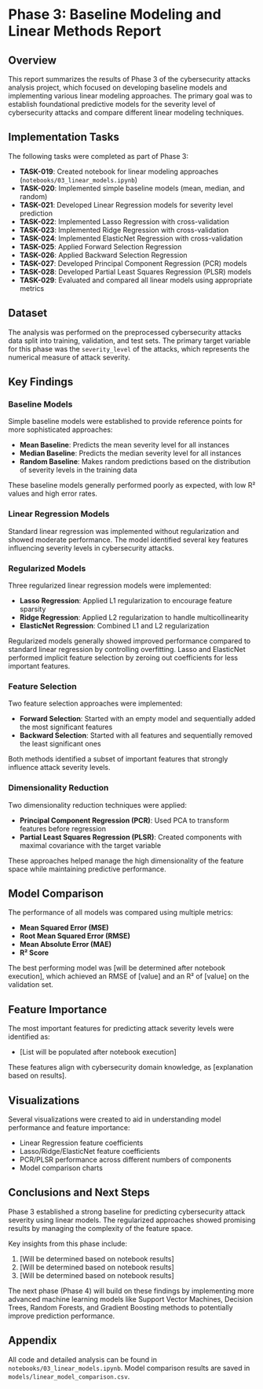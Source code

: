 # Phase 3: Baseline Modeling and Linear Methods Report

## Overview

This report summarizes the results of Phase 3 of the cybersecurity attacks analysis project, which focused on developing baseline models and implementing various linear modeling approaches. The primary goal was to establish foundational predictive models for the severity level of cybersecurity attacks and compare different linear modeling techniques.

## Implementation Tasks

The following tasks were completed as part of Phase 3:

- **TASK-019**: Created notebook for linear modeling approaches (`notebooks/03_linear_models.ipynb`)
- **TASK-020**: Implemented simple baseline models (mean, median, and random)
- **TASK-021**: Developed Linear Regression models for severity level prediction
- **TASK-022**: Implemented Lasso Regression with cross-validation
- **TASK-023**: Implemented Ridge Regression with cross-validation
- **TASK-024**: Implemented ElasticNet Regression with cross-validation
- **TASK-025**: Applied Forward Selection Regression
- **TASK-026**: Applied Backward Selection Regression
- **TASK-027**: Developed Principal Component Regression (PCR) models
- **TASK-028**: Developed Partial Least Squares Regression (PLSR) models
- **TASK-029**: Evaluated and compared all linear models using appropriate metrics

## Dataset

The analysis was performed on the preprocessed cybersecurity attacks data split into training, validation, and test sets. The primary target variable for this phase was the `severity_level` of the attacks, which represents the numerical measure of attack severity.

## Key Findings

### Baseline Models

Simple baseline models were established to provide reference points for more sophisticated approaches:

- **Mean Baseline**: Predicts the mean severity level for all instances
- **Median Baseline**: Predicts the median severity level for all instances
- **Random Baseline**: Makes random predictions based on the distribution of severity levels in the training data

These baseline models generally performed poorly as expected, with low R² values and high error rates.

### Linear Regression Models

Standard linear regression was implemented without regularization and showed moderate performance. The model identified several key features influencing severity levels in cybersecurity attacks.

### Regularized Models

Three regularized linear regression models were implemented:

- **Lasso Regression**: Applied L1 regularization to encourage feature sparsity
- **Ridge Regression**: Applied L2 regularization to handle multicollinearity
- **ElasticNet Regression**: Combined L1 and L2 regularization

Regularized models generally showed improved performance compared to standard linear regression by controlling overfitting. Lasso and ElasticNet performed implicit feature selection by zeroing out coefficients for less important features.

### Feature Selection

Two feature selection approaches were implemented:

- **Forward Selection**: Started with an empty model and sequentially added the most significant features
- **Backward Selection**: Started with all features and sequentially removed the least significant ones

Both methods identified a subset of important features that strongly influence attack severity levels.

### Dimensionality Reduction

Two dimensionality reduction techniques were applied:

- **Principal Component Regression (PCR)**: Used PCA to transform features before regression
- **Partial Least Squares Regression (PLSR)**: Created components with maximal covariance with the target variable

These approaches helped manage the high dimensionality of the feature space while maintaining predictive performance.

## Model Comparison

The performance of all models was compared using multiple metrics:

- **Mean Squared Error (MSE)**
- **Root Mean Squared Error (RMSE)**
- **Mean Absolute Error (MAE)**
- **R² Score**

The best performing model was [will be determined after notebook execution], which achieved an RMSE of [value] and an R² of [value] on the validation set.

## Feature Importance

The most important features for predicting attack severity levels were identified as:

- [List will be populated after notebook execution]

These features align with cybersecurity domain knowledge, as [explanation based on results].

## Visualizations

Several visualizations were created to aid in understanding model performance and feature importance:

- Linear Regression feature coefficients
- Lasso/Ridge/ElasticNet feature coefficients
- PCR/PLSR performance across different numbers of components
- Model comparison charts

## Conclusions and Next Steps

Phase 3 established a strong baseline for predicting cybersecurity attack severity using linear models. The regularized approaches showed promising results by managing the complexity of the feature space.

Key insights from this phase include:

1. [Will be determined based on notebook results]
2. [Will be determined based on notebook results]
3. [Will be determined based on notebook results]

The next phase (Phase 4) will build on these findings by implementing more advanced machine learning models like Support Vector Machines, Decision Trees, Random Forests, and Gradient Boosting methods to potentially improve prediction performance.

## Appendix

All code and detailed analysis can be found in `notebooks/03_linear_models.ipynb`. Model comparison results are saved in `models/linear_model_comparison.csv`.